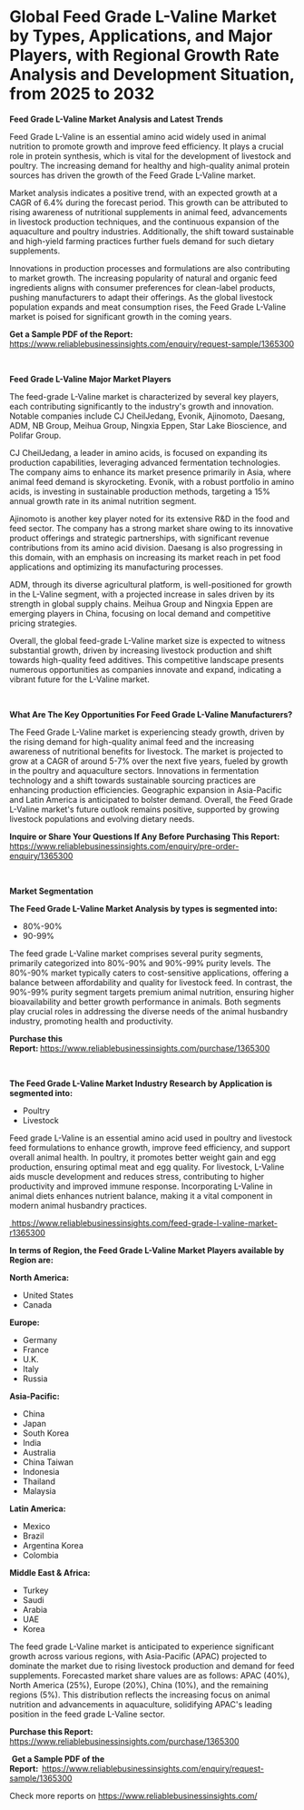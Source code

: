 <p><h1>Global Feed Grade L-Valine Market by Types, Applications, and Major Players, with Regional Growth Rate Analysis and Development Situation, from 2025 to 2032</h1></p><p><strong>Feed Grade L-Valine Market Analysis and Latest Trends</strong></p>
<p><p>Feed Grade L-Valine is an essential amino acid widely used in animal nutrition to promote growth and improve feed efficiency. It plays a crucial role in protein synthesis, which is vital for the development of livestock and poultry. The increasing demand for healthy and high-quality animal protein sources has driven the growth of the Feed Grade L-Valine market.</p><p>Market analysis indicates a positive trend, with an expected growth at a CAGR of 6.4% during the forecast period. This growth can be attributed to rising awareness of nutritional supplements in animal feed, advancements in livestock production techniques, and the continuous expansion of the aquaculture and poultry industries. Additionally, the shift toward sustainable and high-yield farming practices further fuels demand for such dietary supplements.</p><p>Innovations in production processes and formulations are also contributing to market growth. The increasing popularity of natural and organic feed ingredients aligns with consumer preferences for clean-label products, pushing manufacturers to adapt their offerings. As the global livestock population expands and meat consumption rises, the Feed Grade L-Valine market is poised for significant growth in the coming years.</p></p>
<p><strong>Get a Sample PDF of the Report:&nbsp;</strong> <a href="https://www.reliablebusinessinsights.com/enquiry/request-sample/1365300?utm_campaign=2287&utm_medium=2&utm_source=Github&utm_content=ia&utm_term=22032025&utm_id=feed-grade-l-valine">https://www.reliablebusinessinsights.com/enquiry/request-sample/1365300</a></p>
<p>&nbsp;</p>
<p><strong>Feed Grade L-Valine Major Market Players</strong></p>
<p><p>The feed-grade L-Valine market is characterized by several key players, each contributing significantly to the industry's growth and innovation. Notable companies include CJ CheilJedang, Evonik, Ajinomoto, Daesang, ADM, NB Group, Meihua Group, Ningxia Eppen, Star Lake Bioscience, and Polifar Group.</p><p>CJ CheilJedang, a leader in amino acids, is focused on expanding its production capabilities, leveraging advanced fermentation technologies. The company aims to enhance its market presence primarily in Asia, where animal feed demand is skyrocketing. Evonik, with a robust portfolio in amino acids, is investing in sustainable production methods, targeting a 15% annual growth rate in its animal nutrition segment.</p><p>Ajinomoto is another key player noted for its extensive R&D in the food and feed sector. The company has a strong market share owing to its innovative product offerings and strategic partnerships, with significant revenue contributions from its amino acid division. Daesang is also progressing in this domain, with an emphasis on increasing its market reach in pet food applications and optimizing its manufacturing processes.</p><p>ADM, through its diverse agricultural platform, is well-positioned for growth in the L-Valine segment, with a projected increase in sales driven by its strength in global supply chains. Meihua Group and Ningxia Eppen are emerging players in China, focusing on local demand and competitive pricing strategies.</p><p>Overall, the global feed-grade L-Valine market size is expected to witness substantial growth, driven by increasing livestock production and shift towards high-quality feed additives. This competitive landscape presents numerous opportunities as companies innovate and expand, indicating a vibrant future for the L-Valine market.</p></p>
<p>&nbsp;</p>
<p><strong>What Are The Key Opportunities For Feed Grade L-Valine Manufacturers?</strong></p>
<p><p>The Feed Grade L-Valine market is experiencing steady growth, driven by the rising demand for high-quality animal feed and the increasing awareness of nutritional benefits for livestock. The market is projected to grow at a CAGR of around 5-7% over the next five years, fueled by growth in the poultry and aquaculture sectors. Innovations in fermentation technology and a shift towards sustainable sourcing practices are enhancing production efficiencies. Geographic expansion in Asia-Pacific and Latin America is anticipated to bolster demand. Overall, the Feed Grade L-Valine market's future outlook remains positive, supported by growing livestock populations and evolving dietary needs.</p></p>
<p><strong>Inquire or Share Your Questions If Any Before Purchasing This Report:</strong> <a href="https://www.reliablebusinessinsights.com/enquiry/pre-order-enquiry/1365300?utm_campaign=2287&utm_medium=2&utm_source=Github&utm_content=ia&utm_term=22032025&utm_id=feed-grade-l-valine">https://www.reliablebusinessinsights.com/enquiry/pre-order-enquiry/1365300</a></p>
<p>&nbsp;</p>
<p><strong>Market Segmentation</strong></p>
<p><strong>The Feed Grade L-Valine Market Analysis by types is segmented into:</strong></p>
<p><ul><li>80%-90%</li><li>90-99%</li></ul></p>
<p><p>The feed grade L-Valine market comprises several purity segments, primarily categorized into 80%-90% and 90%-99% purity levels. The 80%-90% market typically caters to cost-sensitive applications, offering a balance between affordability and quality for livestock feed. In contrast, the 90%-99% purity segment targets premium animal nutrition, ensuring higher bioavailability and better growth performance in animals. Both segments play crucial roles in addressing the diverse needs of the animal husbandry industry, promoting health and productivity.</p></p>
<p><strong>Purchase this Report:&nbsp;</strong><a href="https://www.reliablebusinessinsights.com/purchase/1365300?utm_campaign=2287&utm_medium=2&utm_source=Github&utm_content=ia&utm_term=22032025&utm_id=feed-grade-l-valine">https://www.reliablebusinessinsights.com/purchase/1365300</a></p>
<p>&nbsp;</p>
<p><strong>The Feed Grade L-Valine Market Industry Research by Application is segmented into:</strong></p>
<p><ul><li>Poultry</li><li>Livestock</li></ul></p>
<p><p>Feed grade L-Valine is an essential amino acid used in poultry and livestock feed formulations to enhance growth, improve feed efficiency, and support overall animal health. In poultry, it promotes better weight gain and egg production, ensuring optimal meat and egg quality. For livestock, L-Valine aids muscle development and reduces stress, contributing to higher productivity and improved immune response. Incorporating L-Valine in animal diets enhances nutrient balance, making it a vital component in modern animal husbandry practices.</p></p>
<p><a href="https://www.reliablebusinessinsights.com/feed-grade-l-valine-market-r1365300?utm_campaign=2287&utm_medium=2&utm_source=Github&utm_content=ia&utm_term=22032025&utm_id=feed-grade-l-valine">&nbsp;https://www.reliablebusinessinsights.com/feed-grade-l-valine-market-r1365300</a></p>
<p><strong>In terms of Region, the Feed Grade L-Valine Market Players available by Region are:</strong></p>
<p>
    <p> <strong> North America: </strong>
        <ul>
            <li>United States</li>
            <li>Canada</li>
        </ul>
        </p> 
    <p> <strong> Europe: </strong>
        <ul>
            <li>Germany</li>
            <li>France</li>
            <li>U.K.</li>
            <li>Italy</li>
            <li>Russia</li>
        </ul>
        </p> 
    <p> <strong> Asia-Pacific: </strong>
        <ul>
            <li>China</li>
            <li>Japan</li>
            <li>South Korea</li>
            <li>India</li>
            <li>Australia</li>
            <li>China Taiwan</li>
            <li>Indonesia</li>
            <li>Thailand</li>
            <li>Malaysia</li>
        </ul>
        </p> 
    <p> <strong> Latin America: </strong>
        <ul>
            <li>Mexico</li>
            <li>Brazil</li>
            <li>Argentina Korea</li>
            <li>Colombia</li>
        </ul>
        </p> 
    <p> <strong> Middle East & Africa: </strong>
        <ul>
            <li>Turkey</li>
            <li>Saudi</li>
            <li>Arabia</li>
            <li>UAE</li>
            <li>Korea</li>
        </ul>
    </p>
    </p>
<p><p>The feed grade L-Valine market is anticipated to experience significant growth across various regions, with Asia-Pacific (APAC) projected to dominate the market due to rising livestock production and demand for feed supplements. Forecasted market share values are as follows: APAC (40%), North America (25%), Europe (20%), China (10%), and the remaining regions (5%). This distribution reflects the increasing focus on animal nutrition and advancements in aquaculture, solidifying APAC's leading position in the feed grade L-Valine sector.</p></p>
<p><strong>Purchase this Report: </strong><a href="https://www.reliablebusinessinsights.com/purchase/1365300?utm_campaign=2287&utm_medium=2&utm_source=Github&utm_content=ia&utm_term=22032025&utm_id=feed-grade-l-valine">https://www.reliablebusinessinsights.com/purchase/1365300</a></p>
<p>&nbsp;<strong>Get a Sample PDF of the Report:&nbsp;&nbsp;</strong><a href="https://www.reliablebusinessinsights.com/enquiry/request-sample/1365300?utm_campaign=2287&utm_medium=2&utm_source=Github&utm_content=ia&utm_term=22032025&utm_id=feed-grade-l-valine">https://www.reliablebusinessinsights.com/enquiry/request-sample/1365300</a></p>
<p><strong></strong></p>
<p>Check more reports on <a href="https://www.reliablebusinessinsights.com/?utm_campaign=2287&utm_medium=2&utm_source=Github&utm_content=ia&utm_term=22032025&utm_id=feed-grade-l-valine">https://www.reliablebusinessinsights.com/</a></p>